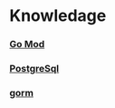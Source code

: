 # Knowledage

### [Go Mod](base/go_mod.md)
### [PostgreSql](gorm/PostgreSQL.md)
### [gorm](gorm/gorm.go)

